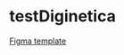 # testDiginetica

<a href="https://www.figma.com/file/KqUWTkYb2F5E0NTfhF34au/%D0%A2%D0%B5%D1%81%D1%82%D0%BE%D0%B2%D0%BE%D0%B5-is-(Copy)"   target="_blank">Figma template</a><br>
